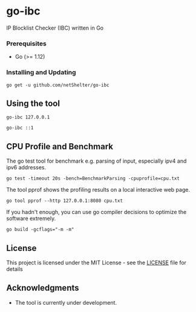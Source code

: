 # go-ibc
IP Blocklist Checker (IBC) written in Go

### Prerequisites

* Go (>= 1.12)

### Installing and Updating

```
go get -u github.com/netShelter/go-ibc
```

## Using the tool

```
go-ibc 127.0.0.1
```
```
go-ibc ::1
```
## CPU Profile and Benchmark

The go test tool for benchmark e.g. parsing of input, especially ipv4 and ipv6 addresses.
```
go test -timeout 20s -bench=BenchmarkParsing -cpuprofile=cpu.txt
```

The tool pprof shows the profiling results on a local interactive web page.
```
go tool pprof --http 127.0.0.1:8080 cpu.txt
```

If you hadn't enough, you can use go compiler decisions to optimize the software extremely.
```
go build -gcflags="-m -m"
```

## License

This project is licensed under the MIT License - see the [LICENSE](LICENSE) file for details

## Acknowledgments

* The tool is currently under development.
